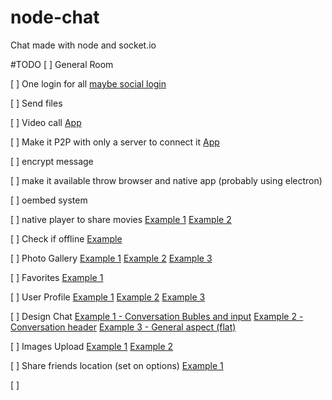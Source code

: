 # node-chat
Chat made with node and socket.io

#TODO
[ ] General Room

[ ] One login for all [maybe social login](https://github.com/ciaranj/connect-auth)

[ ] Send files

[ ] Video call [App](https://github.com/jeremija/peer-calls)

[ ] Make it P2P with only a server to connect it [App](https://github.com/moose-team/friends)

[ ] encrypt message

[ ] make it available throw browser and native app (probably using electron)

[ ] oembed system

[ ] native player to share movies [Example 1](https://dribbble.com/shots/2456676-Dark-side-calling-for-mac/attachments/478962)  [Example 2](https://dribbble.com/shots/2422625-Dark-Side-calling/attachments/469904)

[ ] Check if offline [Example](https://www.npmjs.com/package/offline-js)

[ ] Photo Gallery [Example 1](https://dribbble.com/shots/2097044-Chat-Photo-App/attachments/378373) [Example 2](https://dribbble.com/shots/2061200-Team-working-collection-2/attachments/368626) [Example 3](https://dribbble.com/shots/2778947-Media-library-dashboard/attachments/567181)

[ ] Favorites [Example 1](https://dribbble.com/shots/2720246-Design-chat-v2/attachments/550683)

[ ] User Profile [Example 1](https://dribbble.com/shots/2508149-Chat-Screen-just-for-spare-pixels/attachments/493619) [Example 2](https://dribbble.com/shots/1311758-Couple-Web-Beta/attachments/183823) [Example 3](https://dribbble.com/shots/2077656-Messaging-App-UI/attachments/372948)

[ ] Design Chat [Example 1 - Conversation Bubles and input](https://dribbble.com/shots/1966188-Time-Chat-App) [Example 2 - Conversation header](https://dribbble.com/shots/2800660-Gredash-Chat/attachments/573473) [Example 3 - General aspect (flat)](https://dribbble.com/shots/2177157-Desktop-Chat-App/attachments/400887)

[ ] Images Upload [Example 1](https://dribbble.com/shots/1960531-Web-App-2nd-Iteration/attachments/340628) [Example 2](https://dribbble.com/shots/1416353-chat-application/attachments/207407)

[ ] Share friends location (set on options) [Example 1](https://dribbble.com/shots/2748229-travel-backpacker-ipad-app/attachments/569135)

[ ] 
